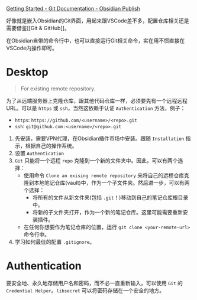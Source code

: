 [Getting Started - Git Documentation - Obsidian Publish](https://publish.obsidian.md/git-doc/Getting+Started)

好像就是嵌入Obsidian的Git界面，用起来跟VSCode差不多，配置仓库相关还是需要借鉴[[Git & GitHub]]。

在Obsidian自带的命令行中，也可以直接运行Git相关命令，实在用不惯直接在VSCode内操作即可。

# Desktop

> For existing remote repository.

为了从远端服务器上克隆仓库，跟其他代码仓库一样，必须要先有一个远程远程URL。可以是 `https` 或 `ssh`，当然这依赖于认证 `Authentication` 方法，例子：

- `https`: `https://github.com/<username>/<repo>.git`
- `ssh`: `git@github.com:<username>/<repo>.git`

1. 先安装，需要VPN代理，在Obsidian插件市场中安装。跟随 `Installation` 指示，根据自己的操作系统。
2. 设置 `Authentication`
3. `Git` 只能将一个远程 `repo` 克隆到一个新的文件夹中。因此，可以有两个选择：
	- 使用命令 `Clone an exising remote repository` 来将自己的远程仓库克隆到本地笔记仓库(vault)中，作为一个子文件夹。然后进一步，可以有两个选择：
		- 将所有的文件从新文件夹(包括 `.git`！)移动到自己的笔记仓库根目录中。
		- 将新的子文件夹打开，作为一个新的笔记仓库。这里可能需要重新安装插件。
	- 在任何你想要作为笔记仓库的位置，运行 `git clone <your-remote-url>` 命令行中。
4. 学习如何最佳的配置 `.gitignore`。

# Authentication

要安全地、永久地存储用户名和密码，而不必一直重新输入，可以使用 `Git` 的 `Credential Helper`。`libsecret` 可以将密码存储在一个安全的地方。
